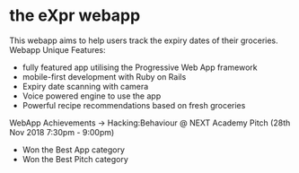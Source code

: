 # the eXpr webapp

This webapp aims to help users track the expiry dates of their groceries.
Webapp Unique Features:
- fully featured app utilising the Progressive Web App framework
- mobile-first development with Ruby on Rails 
- Expiry date scanning with camera
- Voice powered engine to use the app
- Powerful recipe recommendations based on fresh groceries

WebApp Achievements
-> Hacking:Behaviour @ NEXT Academy Pitch (28th Nov 2018 7:30pm - 9:00pm)
- Won the Best App category
- Won the Best Pitch category

